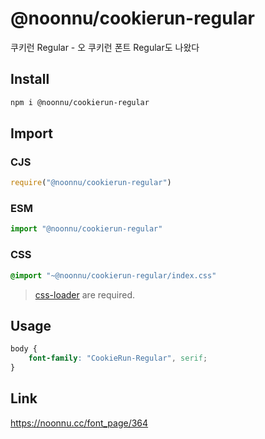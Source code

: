 # @noonnu/cookierun-regular
쿠키런 Regular - 오 쿠키런 폰트 Regular도 나왔다

## Install
```sh
npm i @noonnu/cookierun-regular
```
## Import
### CJS
```js
require("@noonnu/cookierun-regular")
```
### ESM
```js
import "@noonnu/cookierun-regular"
```
### CSS 
```css
@import "~@noonnu/cookierun-regular/index.css"
```
> [css-loader](https://github.com/webpack-contrib/css-loader) are required.

## Usage
```css
body {
    font-family: "CookieRun-Regular", serif;
}
```

## Link
https://noonnu.cc/font_page/364